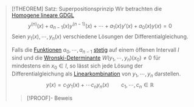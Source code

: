 > [!THEOREM] Satz: Superpositionsprinzip
> Wir betrachten die [Homogene lineare GDGL](Homogene%20lineare%20GDGL/Homogene%20lineare%20GDGL.md)
> $$y^{(n)}(x) + a_{n-1}(x)y^{(n-1)}(x) + \cdots + a_1(x)y'(x) + a_0(x)y(x) = 0$$
> Seien $y_1(x),\cdots,y_n(x)$ verschiedene Lösungen der Differentialgleichung.
> 
> Falls die [Funktionen](../../../../Funktionen/Funktion.md) $a_0,\cdots,a_{n-1}$ [stetig](../../../../Grenzwerte%20von%20Funktionen/Stetigkeit/Stetigkeit.md) auf einem öffenen Intervall $I$ sind und die [Wronski-Determinante](Wronski-Determinante.md) $W(y_1,\cdots,y_n)(x_0)\ne 0$  für mindestens ein $x_0\in I$, so lässt sich jede Lösung der Differentialgleichung als [Linearkombination](../../../../../Lineare%20Algebra/Abstrakte%20lineare%20Algebra/Linearkombination.md) von $y_1,\cdots,y_n$ darstellen.
> $$y(x) = c_1 y_1(x) + \cdots c_n y_n(x) \qquad c_1,\cdots,c_n\in \mathbb{R}$$
> > [!PROOF]- Beweis

